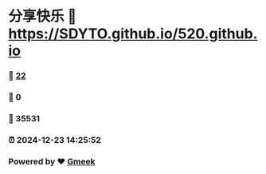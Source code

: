 # 分享快乐 :link: https://SDYTO.github.io/520.github.io 
### :page_facing_up: [22](https://SDYTO.github.io/520.github.io/tag.html) 
### :speech_balloon: 0 
### :hibiscus: 35531 
### :alarm_clock: 2024-12-23 14:25:52 
### Powered by :heart: [Gmeek](https://github.com/Meekdai/Gmeek)

